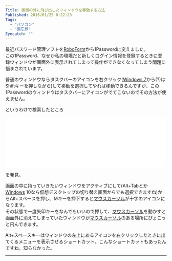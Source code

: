 ```yaml
---
Title: 画面の外に飛び出したウィンドウを移動する方法
Published: 2016/01/25 0:22:23
Tags:
  - "パソコン"
  - "備忘録"
Eyecatch: ""
---
```

<p>最近パスワード管理ソフトを<a class="keyword" href="http://d.hatena.ne.jp/keyword/RoboForm">RoboForm</a>から1Passwordに変えました。<br/>
この1Password、なぜか私の環境だと新しくログイン情報を登録するときに登録ウィンドウが画面外に表示されてしまって操作ができなくなってしまう問題に悩まされています。</p>

<p>普通のウィンドウならタスクバーのアイコンを右クリック(<a class="keyword" href="http://d.hatena.ne.jp/keyword/Windows%207">Windows 7</a>から(?)はShiftキーを押しながら)して移動を選択してやれば移動できるんですが、この1Passwordのウィンドウはタスクバーにアイコンがでてこないのでその方法が使えません。</p>

<p>というわけで検索したところ</p>

<p><iframe src="//hatenablog-parts.com/embed?url=http%3A%2F%2Fwww003.upp.so-net.ne.jp%2Fshigeri%2Ftechnique%2Foutwindow.html" title="画面外に消えたウィンドウを戻す,キーボードのショートカットでウィンドウを戻す - Windows高速化への道" class="embed-card embed-webcard" scrolling="no" frameborder="0" style="display: block; width: 100%; height: 155px; max-width: 500px; margin: 10px 0px;"></iframe></p>

<p>を発見。</p>

<p>画面の中に持っていきたいウィンドウをアクティブにして(Alt+Tabとか<a class="keyword" href="http://d.hatena.ne.jp/keyword/Windows">Windows</a> 10なら仮想デスクトップの切り替え画面からでも選択できますね)からAlt+スペースを押し、Mキーを押下すると<a class="keyword" href="http://d.hatena.ne.jp/keyword/%A5%DE%A5%A6%A5%B9%A5%AB%A1%BC%A5%BD%A5%EB">マウスカーソル</a>が十字のアイコンになります。<br/>
その状態で一度矢印キーをなんでもいいので押して、<a class="keyword" href="http://d.hatena.ne.jp/keyword/%A5%DE%A5%A6%A5%B9%A5%AB%A1%BC%A5%BD%A5%EB">マウスカーソル</a>を動かすと画面外に消えてしまっていたウィンドウが<a class="keyword" href="http://d.hatena.ne.jp/keyword/%A5%DE%A5%A6%A5%B9%A5%AB%A1%BC%A5%BD%A5%EB">マウスカーソル</a>のある場所にぴょこっと飛んできます。</p>

<p>Alt+スペースキーはウィンドウの左上にあるアイコンを右クリックしたときに出てくるメニューを表示させるショートカット。こんなショートカットもあったんですね。知らなかった。</p>

***
